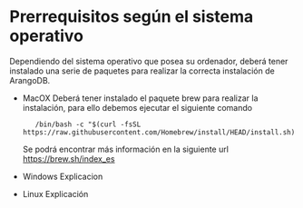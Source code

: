 # Prerrequisitos según el sistema operativo
Dependiendo del sistema operativo que posea su ordenador, deberá tener instalado una serie de paquetes para realizar la correcta instalación de ArangoDB.

- MacOX
  Deberá tener instalado el paquete brew para realizar la instalación, para ello debemos ejecutar el siguiente comando
  
  ```batch
     /bin/bash -c "$(curl -fsSL https://raw.githubusercontent.com/Homebrew/install/HEAD/install.sh)"
     ```
  Se podrá encontrar más información en la siguiente url https://brew.sh/index_es
  
- Windows
  Explicacion
  
- Linux
  Explicación
